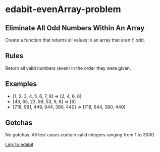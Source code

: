 # edabit-evenArray-problem

## Eliminate All Odd Numbers Within An Array
Create a function that returns all values in an array that aren't' odd.

## Rules
Return all valid numbers (even) in the order they were given.

## Examples
* [1, 2, 3, 4, 5, 6, 7, 8] => [2, 4, 6, 8]
* [43, 65, 23, 89, 53, 9, 6] => [6]
* [718, 991, 449, 644, 380, 440] => [718, 644, 380, 440]

## Gotchas
No gotchas. All test cases contain valid integers ranging from 1 to 3000.

[Link to edabit](https://edabit.com/challenge/uJ9K3HtbjHoDGXKhg)
